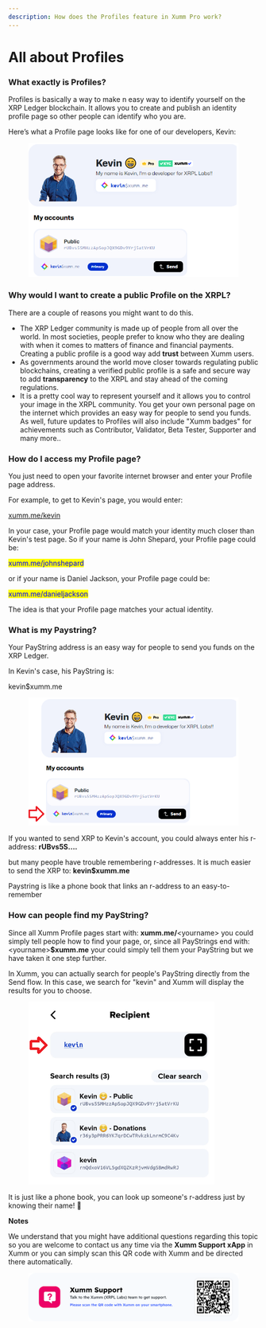 ```yaml
---
description: How does the Profiles feature in Xumm Pro work?
---
```


# All about Profiles

### **What exactly is Profiles?**

Profiles is basically a way to make n easy way to identify yourself on the XRP Ledger blockchain. It allows you to create and publish an identity profile page so other people can identify who you are.&#x20;

Here’s what a Profile page looks like for one of our developers, Kevin:

<figure><img src="../../../../.gitbook/assets/Profile picture - Kevin -2.png" alt=""><figcaption></figcaption></figure>

### **Why would I want to create a public Profile on the XRPL?**

There are a couple of reasons you might want to do this.

* The XRP Ledger community is made up of people from all over the world. In most societies, people prefer to know who they are dealing with when it comes to matters of finance and financial payments. Creating a public profile is a good way add **trust** between Xumm users.
* As governments around the world move closer towards regulating public blockchains, creating a verified public profile is a safe and secure way to add **transparency** to the XRPL and stay ahead of the coming regulations.
* It is a pretty cool way to represent yourself and it allows you to control your image in the XRPL community. You get your own personal page on the internet which provides an easy way for people to send you funds. As well, future updates to Profiles will also include "Xumm badges" for achievements such as Contributor, Validator, Beta Tester, Supporter and many more..

### **How do I access my Profile page?**

You just need to open your favorite internet browser and enter your Profile page address.

For example, to get to Kevin's page, you would enter:&#x20;

[xumm.me/kevin](https://xumm.me/kevin)

In your case, your Profile page would match your identity much closer than Kevin's test page. So if your name is John Shepard, your Profile page could be:

<mark style="color:blue;">xumm.me/johnshepard</mark>

or if your name is Daniel Jackson, your Profile page could be:

<mark style="color:blue;">xumm.me/danieljackson</mark>

The idea is that your Profile page matches your actual identity.

### What is my Paystring?

Your PayString address is an easy way for people to send you funds on the XRP Ledger.

In Kevin's case, his PayString is:

kevin$xumm.me

<figure><img src="../../../../.gitbook/assets/Profiles - Kevin.png" alt=""><figcaption></figcaption></figure>

If you wanted to send XRP to Kevin's account, you could always enter his r-address: **rUBvs5S....**

but many people have trouble remembering r-addresses. It is much easier to send the XRP to: **kevin$xumm.me**&#x20;

Paystring is like a phone book that links an r-address to an easy-to-remember&#x20;

### How can people find my PayString?

Since all Xumm Profile pages start with: **xumm.me/**\<yourname> you could simply tell people how to find your page, or, since all PayStrings end with: \<yourname>**$xumm.me** your could simply tell them your PayString but we have taken it one step further.

In Xumm, you can actually search for people's PayString directly from the Send flow. In this case, we search for "kevin" and Xumm will display the results for you to choose.

<figure><img src="../../../../.gitbook/assets/Profiles - Search.png" alt=""><figcaption></figcaption></figure>

It is just like a phone book, you can look up someone's r-address just by knowing their name!  🎉



**Notes**

We understand that you might have additional questions regarding this topic so you are welcome to contact us any time via the **Xumm Support xApp** in Xumm or you can simply scan this QR code with Xumm and be directed there automatically.

<figure><img src="../../../../.gitbook/assets/Support banner Xumm.png" alt=""><figcaption></figcaption></figure>
